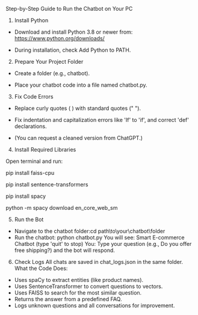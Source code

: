 Step-by-Step Guide to Run the Chatbot on Your PC

 1. Install Python

- Download and install Python 3.8 or newer from: https://www.python.org/downloads/

- During installation, check Add Python to PATH.

 2. Prepare Your Project Folder

- Create a folder (e.g., chatbot).

- Place your chatbot code into a file named chatbot.py.

 3. Fix Code Errors

- Replace curly quotes ( ) with standard quotes (" ").

- Fix indentation and capitalization errors like 'If' to 'if', and correct 'def' declarations.

- (You can request a cleaned version from ChatGPT.)

 4. Install Required Libraries

Open terminal and run:

pip install faiss-cpu

pip install sentence-transformers

pip install spacy

python -m spacy download en_core_web_sm

 5. Run the Bot

- Navigate to the chatbot folder:cd path\to\your\chatbot\folder
- Run the chatbot:
python chatbot.py
You will see:
Smart E-commerce Chatbot (type 'quit' to stop)
You:
Type your question (e.g., Do you offer free shipping?) and the bot will respond.
 6. Check Logs
All chats are saved in chat_logs.json in the same folder.
 What the Code Does:
- Uses spaCy to extract entities (like product names).
- Uses SentenceTransformer to convert questions to vectors.
- Uses FAISS to search for the most similar question.
- Returns the answer from a predefined FAQ.
- Logs unknown questions and all conversations for improvement.
